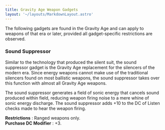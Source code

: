 ```yaml
---
title: Gravity Age Weapon Gadgets
layout: '~/layouts/MarkdownLayout.astro'
---
```

The following gadgets are found in the Gravity Age and can apply to weapons of
that era or later, provided all gadget-specific restrictions are observed.

###  Sound Suppressor

Similar to the technology that produced the silent suit, the sound suppressor
gadget is the Gravity Age replacement for the silencers of the modern era.
Since energy weapons cannot make use of the traditional silencers found on
most ballistic weapons, the sound suppressor takes over this function with
almost all Gravity Age weapons.

The sound suppressor generates a field of sonic energy that cancels sound
produced within field, reducing weapon firing noise to a mere whine of sonic
energy discharge. The sound suppressor adds +10 to the DC of Listen checks
made to hear the weapon firing.

**Restrictions** : Ranged weapons only.  
**Purchase DC Modifier** : +3.

